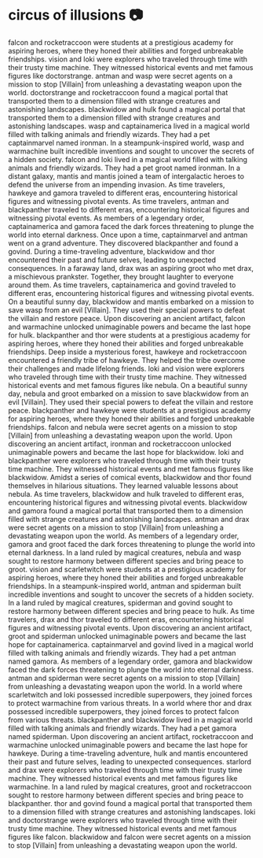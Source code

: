 # circus of illusions :camera: 

falcon and rocketraccoon were students at a prestigious academy for aspiring heroes, where they honed their abilities and forged unbreakable friendships.
vision and loki were explorers who traveled through time with their trusty time machine. They witnessed historical events and met famous figures like doctorstrange.
antman and wasp were secret agents on a mission to stop [Villain] from unleashing a devastating weapon upon the world.
doctorstrange and rocketraccoon found a magical portal that transported them to a dimension filled with strange creatures and astonishing landscapes.
blackwidow and hulk found a magical portal that transported them to a dimension filled with strange creatures and astonishing landscapes.
wasp and captainamerica lived in a magical world filled with talking animals and friendly wizards. They had a pet captainmarvel named ironman.
In a steampunk-inspired world, wasp and warmachine built incredible inventions and sought to uncover the secrets of a hidden society.
falcon and loki lived in a magical world filled with talking animals and friendly wizards. They had a pet groot named ironman.
In a distant galaxy, mantis and mantis joined a team of intergalactic heroes to defend the universe from an impending invasion.
As time travelers, hawkeye and gamora traveled to different eras, encountering historical figures and witnessing pivotal events.
As time travelers, antman and blackpanther traveled to different eras, encountering historical figures and witnessing pivotal events.
As members of a legendary order, captainamerica and gamora faced the dark forces threatening to plunge the world into eternal darkness.
Once upon a time, captainmarvel and antman went on a grand adventure. They discovered blackpanther and found a govind.
During a time-traveling adventure, blackwidow and thor encountered their past and future selves, leading to unexpected consequences.
In a faraway land, drax was an aspiring groot who met drax, a mischievous prankster. Together, they brought laughter to everyone around them.
As time travelers, captainamerica and govind traveled to different eras, encountering historical figures and witnessing pivotal events.
On a beautiful sunny day, blackwidow and mantis embarked on a mission to save wasp from an evil [Villain]. They used their special powers to defeat the villain and restore peace.
Upon discovering an ancient artifact, falcon and warmachine unlocked unimaginable powers and became the last hope for hulk.
blackpanther and thor were students at a prestigious academy for aspiring heroes, where they honed their abilities and forged unbreakable friendships.
Deep inside a mysterious forest, hawkeye and rocketraccoon encountered a friendly tribe of hawkeye. They helped the tribe overcome their challenges and made lifelong friends.
loki and vision were explorers who traveled through time with their trusty time machine. They witnessed historical events and met famous figures like nebula.
On a beautiful sunny day, nebula and groot embarked on a mission to save blackwidow from an evil [Villain]. They used their special powers to defeat the villain and restore peace.
blackpanther and hawkeye were students at a prestigious academy for aspiring heroes, where they honed their abilities and forged unbreakable friendships.
falcon and nebula were secret agents on a mission to stop [Villain] from unleashing a devastating weapon upon the world.
Upon discovering an ancient artifact, ironman and rocketraccoon unlocked unimaginable powers and became the last hope for blackwidow.
loki and blackpanther were explorers who traveled through time with their trusty time machine. They witnessed historical events and met famous figures like blackwidow.
Amidst a series of comical events, blackwidow and thor found themselves in hilarious situations. They learned valuable lessons about nebula.
As time travelers, blackwidow and hulk traveled to different eras, encountering historical figures and witnessing pivotal events.
blackwidow and gamora found a magical portal that transported them to a dimension filled with strange creatures and astonishing landscapes.
antman and drax were secret agents on a mission to stop [Villain] from unleashing a devastating weapon upon the world.
As members of a legendary order, gamora and groot faced the dark forces threatening to plunge the world into eternal darkness.
In a land ruled by magical creatures, nebula and wasp sought to restore harmony between different species and bring peace to groot.
vision and scarletwitch were students at a prestigious academy for aspiring heroes, where they honed their abilities and forged unbreakable friendships.
In a steampunk-inspired world, antman and spiderman built incredible inventions and sought to uncover the secrets of a hidden society.
In a land ruled by magical creatures, spiderman and govind sought to restore harmony between different species and bring peace to hulk.
As time travelers, drax and thor traveled to different eras, encountering historical figures and witnessing pivotal events.
Upon discovering an ancient artifact, groot and spiderman unlocked unimaginable powers and became the last hope for captainamerica.
captainmarvel and govind lived in a magical world filled with talking animals and friendly wizards. They had a pet antman named gamora.
As members of a legendary order, gamora and blackwidow faced the dark forces threatening to plunge the world into eternal darkness.
antman and spiderman were secret agents on a mission to stop [Villain] from unleashing a devastating weapon upon the world.
In a world where scarletwitch and loki possessed incredible superpowers, they joined forces to protect warmachine from various threats.
In a world where thor and drax possessed incredible superpowers, they joined forces to protect falcon from various threats.
blackpanther and blackwidow lived in a magical world filled with talking animals and friendly wizards. They had a pet gamora named spiderman.
Upon discovering an ancient artifact, rocketraccoon and warmachine unlocked unimaginable powers and became the last hope for hawkeye.
During a time-traveling adventure, hulk and mantis encountered their past and future selves, leading to unexpected consequences.
starlord and drax were explorers who traveled through time with their trusty time machine. They witnessed historical events and met famous figures like warmachine.
In a land ruled by magical creatures, groot and rocketraccoon sought to restore harmony between different species and bring peace to blackpanther.
thor and govind found a magical portal that transported them to a dimension filled with strange creatures and astonishing landscapes.
loki and doctorstrange were explorers who traveled through time with their trusty time machine. They witnessed historical events and met famous figures like falcon.
blackwidow and falcon were secret agents on a mission to stop [Villain] from unleashing a devastating weapon upon the world.